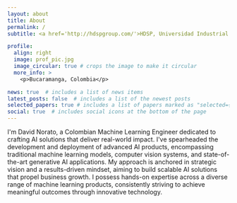 ```yaml
---
layout: about
title: About
permalink: /
subtitle: <a href='http://hdspgroup.com/'>HDSP, Universidad Industrial de Santander</a>.

profile:
  align: right
  image: prof_pic.jpg
  image_circular: true # crops the image to make it circular
  more_info: >
    <p>Bucaramanga, Colombia</p>

news: true  # includes a list of news items
latest_posts: false  # includes a list of the newest posts
selected_papers: true # includes a list of papers marked as "selected={true}"
social: true  # includes social icons at the bottom of the page
---
```


I'm David Norato, a Colombian Machine Learning Engineer dedicated to crafting AI solutions that deliver real-world impact. I've spearheaded the development and deployment of advanced AI products, encompassing traditional machine learning models, computer vision systems, and state-of-the-art generative AI applications. My approach is anchored in strategic vision and a results-driven mindset, aiming to build scalable AI solutions that propel business growth. I possess hands-on expertise across a diverse range of machine learning products, consistently striving to achieve meaningful outcomes through innovative technology.